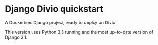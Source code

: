 # Django Divio quickstart

A Dockerised Django project, ready to deploy on Divio

This version uses Python 3.8 running and the most up-to-date version of Django 3.1.
